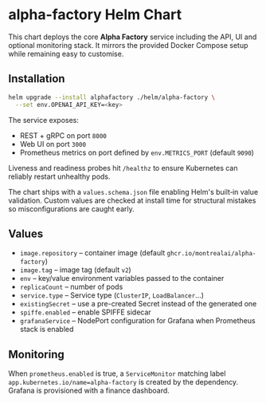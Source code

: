# alpha-factory Helm Chart

This chart deploys the core **Alpha Factory** service including the API, UI and optional monitoring stack. It mirrors the provided Docker Compose setup while remaining easy to customise.

## Installation
```bash
helm upgrade --install alphafactory ./helm/alpha-factory \
  --set env.OPENAI_API_KEY=<key>
```

The service exposes:
- REST + gRPC on port `8000`
- Web UI on port `3000`
- Prometheus metrics on port defined by `env.METRICS_PORT` (default `9090`)

Liveness and readiness probes hit `/healthz` to ensure Kubernetes can reliably
restart unhealthy pods.

The chart ships with a `values.schema.json` file enabling Helm's built‑in value
validation. Custom values are checked at install time for structural mistakes so
misconfigurations are caught early.

## Values
- `image.repository` – container image (default `ghcr.io/montrealai/alpha-factory`)
- `image.tag` – image tag (default `v2`)
- `env` – key/value environment variables passed to the container
- `replicaCount` – number of pods
- `service.type` – Service type (`ClusterIP`, `LoadBalancer`…)
- `existingSecret` – use a pre-created Secret instead of the generated one
- `spiffe.enabled` – enable SPIFFE sidecar
- `grafanaService` – NodePort configuration for Grafana when Prometheus stack is enabled

## Monitoring
When `prometheus.enabled` is true, a `ServiceMonitor` matching label `app.kubernetes.io/name=alpha-factory` is created by the dependency. Grafana is provisioned with a finance dashboard.
